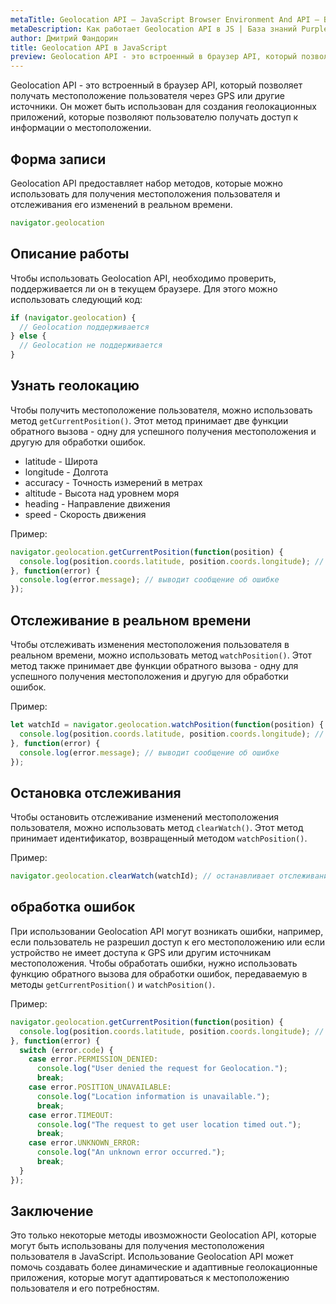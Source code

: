 ```yaml
---
metaTitle: Geolocation API – JavaScript Browser Environment And API – Браузерное окружение и API в JS
metaDescription: Как работает Geolocation API в JS | База знаний PurpleSchool
author: Дмитрий Фандорин
title: Geolocation API в JavaScript
preview: Geolocation API - это встроенный в браузер API, который позволяет получать местоположение пользователя через GPS или другие источники...
---
```


Geolocation API - это встроенный в браузер API, который позволяет получать местоположение пользователя через GPS или другие источники. Он может быть использован для создания геолокационных приложений, которые позволяют пользователю получать доступ к информации о местоположении.

## Форма записи
Geolocation API предоставляет набор методов, которые можно использовать для получения местоположения пользователя и отслеживания его изменений в реальном времени.

```javascript
navigator.geolocation
```

## Описание работы
Чтобы использовать Geolocation API, необходимо проверить, поддерживается ли он в текущем браузере. Для этого можно использовать следующий код:

```javascript
if (navigator.geolocation) {
  // Geolocation поддерживается
} else {
  // Geolocation не поддерживается
}
```

## Узнать геолокацию
Чтобы получить местоположение пользователя, можно использовать метод `getCurrentPosition()`. Этот метод принимает две функции обратного вызова - одну для успешного получения местоположения и другую для обработки ошибок.

- latitude - Широта
- longitude - Долгота
- accuracy - Точность измерений в метрах
- altitude - Высота над уровнем моря
- heading - Направление движения
- speed - Скорость движения

Пример:

```javascript
navigator.geolocation.getCurrentPosition(function(position) {
  console.log(position.coords.latitude, position.coords.longitude); // выводит координаты местоположения пользователя
}, function(error) {
  console.log(error.message); // выводит сообщение об ошибке
});
```

## Отслеживание в реальном времени
Чтобы отслеживать изменения местоположения пользователя в реальном времени, можно использовать метод `watchPosition()`. Этот метод также принимает две функции обратного вызова - одну для успешного получения местоположения и другую для обработки ошибок.

Пример:

```javascript
let watchId = navigator.geolocation.watchPosition(function(position) {
  console.log(position.coords.latitude, position.coords.longitude); // выводит координаты местоположения пользователя
}, function(error) {
  console.log(error.message); // выводит сообщение об ошибке
});
```

## Остановка отслеживания
Чтобы остановить отслеживание изменений местоположения пользователя, можно использовать метод `clearWatch()`. Этот метод принимает идентификатор, возвращенный методом `watchPosition()`.

Пример:

```javascript
navigator.geolocation.clearWatch(watchId); // останавливает отслеживание изменений местоположения пользователя
```

## обработка ошибок
При использовании Geolocation API могут возникать ошибки, например, если пользователь не разрешил доступ к его местоположению или если устройство не имеет доступа к GPS или другим источникам местоположения. Чтобы обработать ошибки, нужно использовать функцию обратного вызова для обработки ошибок, передаваемую в методы `getCurrentPosition()` и `watchPosition()`.

Пример:

```javascript
navigator.geolocation.getCurrentPosition(function(position) {
  console.log(position.coords.latitude, position.coords.longitude); // выводит координаты местоположения пользователя
}, function(error) {
  switch (error.code) {
    case error.PERMISSION_DENIED:
      console.log("User denied the request for Geolocation.");
      break;
    case error.POSITION_UNAVAILABLE:
      console.log("Location information is unavailable.");
      break;
    case error.TIMEOUT:
      console.log("The request to get user location timed out.");
      break;
    case error.UNKNOWN_ERROR:
      console.log("An unknown error occurred.");
      break;
  }
});
```


## Заключение
Это только некоторые методы ивозможности Geolocation API, которые могут быть использованы для получения местоположения пользователя в JavaScript. Использование Geolocation API может помочь создавать более динамические и адаптивные геолокационные приложения, которые могут адаптироваться к местоположению пользователя и его потребностям.
